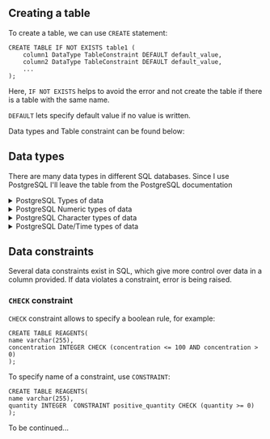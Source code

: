 ## Creating a table

To create a table, we can use `CREATE` statement:

```
CREATE TABLE IF NOT EXISTS table1 (
    column1 DataType TableConstraint DEFAULT default_value,
    column2 DataType TableConstraint DEFAULT default_value,
    ...
);
```

Here, `IF NOT EXISTS` helps to avoid the error and not create the table if there is a table with the same name.

`DEFAULT` lets specify default value if no value is written.

Data types and Table constraint can be found below:

## Data types

There are many data types in different SQL databases. 
Since I use PostgreSQL I'll leave the table from the PostgreSQL documentation

<details>
<summary>PostgreSQL Types of data </summary>
*

Table was copied from this [source](https://www.postgresql.org/docs/current/datatype.html)
  
|Name                                   |Aliases           |Description                                                     |
|:-------------------------------------:|:----------------:|:--------------------------------------------------------------:|
|bigint                                 |int8              |signed eight-byte integer                                       |
|bigserial                              |serial8           |autoincrementing eight-byte integer                             |
|bit [ (n) ]                            |                  |fixed-length bit string                                         |
|bit varying [ (n) ]                    |varbit [ (n) ]    |variable-length bit string                                      |
|boolean                                |bool              |logical Boolean (true/false)                                    |
|box                                    |                  |rectangular box on a plane                                      |
|bytea                                  |                  |binary data ( byte array )                                      |
|character [ (n) ]                      |char [ (n) ]      |fixed-length character string                                   |
|character varying [ (n) ]              |varchar [ (n) ]   |variable-length character string                                |
|cidr                                   |                  |IPv4 or IPv6 network address                                    |
|circle                                 |                  |circle on a plane                                               |
|date                                   |                  |calendar date (year, month, day)                                |
|double precision                       |float8            |double precision floating-point number (8 bytes)                |
|inet                                   |                  |IPv4 or IPv6 host address                                       |
|integer                                |int, int4         |signed four-byte integer                                        |
|interval [ fields ] [ (p) ]            |                  |time span                                                       |
|json                                   |                  |textual JSON data                                               |
|jsonb                                  |                  |binary JSON data, decomposed                                    |
|line                                   |                  |infinite line on a plane                                        |
|lseg                                   |                  |line segment on a plane                                         |
|macaddr                                |                  |MAC (Media Access Control) address                              |
|macaddr8                               |                  |MAC (Media Access Control) address (EUI-64 format)              |
|money                                  |                  |currency amount                                                 |
|numeric [ (p, s) ]                     |decimal [ (p, s) ]|exact numeric of selectable precision                           |
|path                                   |                  |geometric path on a plane                                       |
|pg_lsn                                 |                  |PostgreSQL Log Sequence Number                                  |
|pg_snapshot                            |                  |user-level transaction ID snapshot                              |
|point                                  |                  |geometric point on a plane                                      |
|polygon                                |                  |closed geometric path on a plane                                |
|real                                   |float4            |single precision floating-point number (4 bytes)                |
|smallint                               |int2              |signed two-byte integer                                         |
|smallserial                            |serial2           |autoincrementing two-byte integer                               |
|serial                                 |serial4           |autoincrementing four-byte integer                              |
|text                                   |                  |variable-length character string                                |
|time [ (p) ] [ without time zone ]     |                  |time of day (no time zone)                                      |
|time [ (p) ] with time zone            |timetz            |time of day, including time zone                                |
|timestamp [ (p) ] [ without time zone ]|                  |date and time (no time zone)                                    |
|timestamp [ (p) ] with time zone       |timestamptz       |date and time, including time zone                              |
|tsquery                                |                  |text search query                                               |
|tsvector                               |                  |text search document                                            |
|txid_snapshot                          |                  |user-level transaction ID snapshot (deprecated; see pg_snapshot)|
|uuid                                   |                  |universally unique identifier                                   |
|xml                                    |                  |XML data                                                        |
</details>

<details>
<summary>PostgreSQL Numeric types of data </summary>
*

Table was copied from this [source](https://www.postgresql.org/docs/current/datatype-numeric.html)

|Name            |Storage Size|Description                    |Range                                                                                   |
|:--------------:|:----------:|:-----------------------------:|:--------------------------------------------------------------------------------------:|
|smallint        |2 bytes     |small-range integer            |-32768 to +32767                                                                        |
|integer         |4 bytes     |typical choice for integer     |-2147483648 to +2147483647                                                              |
|bigint          |8 bytes     |large-range integer            |-9223372036854775808 to +9223372036854775807                                            |
|decimal         |variable    |user-specified precision, exact|up to 131072 digits before the decimal point; up to 16383 digits after the decimal point|
|numeric         |variable    |user-specified precision, exact|up to 131072 digits before the decimal point; up to 16383 digits after the decimal point|
|real            |4 bytes     |variable-precision, inexact    |6 decimal digits precision                                                              |
|double precision|8 bytes     |variable-precision, inexact    |15 decimal digits precision                                                             |
|smallserial     |2 bytes     |small autoincrementing integer |1 to 32767                                                                              |
|serial          |4 bytes     |autoincrementing integer       |1 to 2147483647                                                                         |
|bigserial       |8 bytes     |large autoincrementing integer |1 to 9223372036854775807                                                                |

To configure the precision and scale of numeric (or decimal too), use:

```
NUMERIC(precision, scale) -- the maximum precision is 1000
precision - maximum number of digits that are present in a number (including decimals places)
scale - maximum number of decimal places
```

</details>

<details>
<summary>PostgreSQL Character types of data </summary>
*

Tables were copied from this [source](https://www.postgresql.org/docs/current/datatype-character.html)

|Name                            |Description                             |
|:------------------------------:|:--------------------------------------:|
|character varying(n), varchar(n)|variable-length with limit              |
|character(n), char(n), bpchar(n)|fixed-length, blank-padded              |
|bpchar                          |variable unlimited length, blank-trimmed|
|text                            |variable unlimited length               |

Special types:

|Name  |Storage Size|Description                   |
|:----:|:----------:|:----------------------------:|
|"char"|1 byte      |single-byte internal type     |
|name  |64 bytes    |internal type for object names|

</details>

<details>
<summary>PostgreSQL Date/Time types of data </summary>
*

Table was copied from this [source](https://www.postgresql.org/docs/current/datatype-datetime.html)
    
|Name                                   |Storage Size|Description                          |Low Value       |High Value     |Resolution   |
|:-------------------------------------:|:----------:|:-----------------------------------:|:--------------:|:-------------:|:-----------:|
|timestamp [ (p) ] [ without time zone ]|8 bytes     |both date and time (no time zone)    |4713 BC         |294276 AD      |1 microsecond|
|timestamp [ (p) ] with time zone       |8 bytes     |both date and time, with time zone   |4713 BC         |294276 AD      |1 microsecond|
|date                                   |4 bytes     |date (no time of day)                |4713 BC         |5874897 AD     |1 day        |
|time [ (p) ] [ without time zone ]     |8 bytes     |time of day (no date)                |00:00:00        |24:00:00       |1 microsecond|
|time [ (p) ] with time zone            |12 bytes    |time of day (no date), with time zone|00:00:00+1559   |24:00:00-1559  |1 microsecond|
|interval [ fields ] [ (p) ]            |16 bytes    |time interval                        |-178000000 years|178000000 years|1 microsecond|

</details>

## Data constraints

Several data constraints exist in SQL, which give more control over data in a column provided. If data violates a constraint, error is being raised.

### `CHECK` constraint

`CHECK` constraint allows to specify a boolean rule, for example:

```
CREATE TABLE REAGENTS(
name varchar(255),
concentration INTEGER CHECK (concentration <= 100 AND concentration > 0)
);
```

To specify name of a constraint, use `CONSTRAINT`:

```
CREATE TABLE REAGENTS(
name varchar(255),
quantity INTEGER  CONSTRAINT positive_quantity CHECK (quantity >= 0)
);
```

To be continued...

